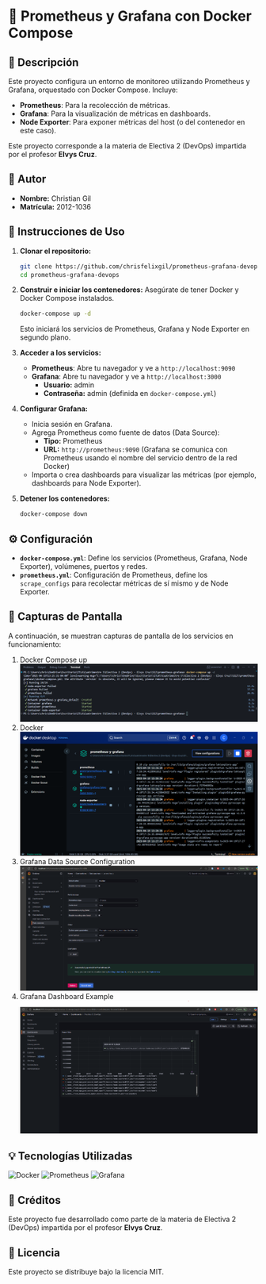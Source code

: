 # 🐳 Prometheus y Grafana con Docker Compose

## 📝 Descripción
Este proyecto configura un entorno de monitoreo utilizando Prometheus y Grafana, orquestado con Docker Compose. Incluye:
- **Prometheus**: Para la recolección de métricas.
- **Grafana**: Para la visualización de métricas en dashboards.
- **Node Exporter**: Para exponer métricas del host (o del contenedor en este caso).

Este proyecto corresponde a la materia de Electiva 2 (DevOps) impartida por el profesor **Elvys Cruz**.

## 👤 Autor
- **Nombre:** Christian Gil
- **Matrícula:** 2012-1036

## 🚀 Instrucciones de Uso
1.  **Clonar el repositorio:**
    ```bash
    git clone https://github.com/chrisfelixgil/prometheus-grafana-devops.git
    cd prometheus-grafana-devops
    ```
2.  **Construir e iniciar los contenedores:**
    Asegúrate de tener Docker y Docker Compose instalados.
    ```bash
    docker-compose up -d
    ```
    Esto iniciará los servicios de Prometheus, Grafana y Node Exporter en segundo plano.

3.  **Acceder a los servicios:**
    *   **Prometheus**: Abre tu navegador y ve a `http://localhost:9090`
    *   **Grafana**: Abre tu navegador y ve a `http://localhost:3000`
        *   **Usuario:** admin
        *   **Contraseña:** admin (definida en `docker-compose.yml`)

4.  **Configurar Grafana:**
    *   Inicia sesión en Grafana.
    *   Agrega Prometheus como fuente de datos (Data Source):
        *   **Tipo:** Prometheus
        *   **URL:** `http://prometheus:9090` (Grafana se comunica con Prometheus usando el nombre del servicio dentro de la red Docker)
    *   Importa o crea dashboards para visualizar las métricas (por ejemplo, dashboards para Node Exporter).

5.  **Detener los contenedores:**
    ```bash
    docker-compose down
    ```

## ⚙️ Configuración
-   **`docker-compose.yml`**: Define los servicios (Prometheus, Grafana, Node Exporter), volúmenes, puertos y redes.
-   **`prometheus.yml`**: Configuración de Prometheus, define los `scrape_configs` para recolectar métricas de sí mismo y de Node Exporter.

## 📸 Capturas de Pantalla
A continuación, se muestran capturas de pantalla de los servicios en funcionamiento:

1.  Docker Compose up
    ![Captura 1](./img/img1.png)
2.  Docker
    ![Captura 2](./img/img2.png)
3.  Grafana Data Source Configuration
    ![Captura 3](./img/img3.png)
4.  Grafana Dashboard Example
    ![Captura 4](./img/img4.png)

## 💡 Tecnologías Utilizadas
![Docker](https://img.shields.io/badge/Docker-2496ED?style=for-the-badge&logo=docker&logoColor=white)
![Prometheus](https://img.shields.io/badge/Prometheus-E6522C?style=for-the-badge&logo=prometheus&logoColor=white)
![Grafana](https://img.shields.io/badge/Grafana-F46800?style=for-the-badge&logo=grafana&logoColor=white)

## 🙏 Créditos
Este proyecto fue desarrollado como parte de la materia de Electiva 2 (DevOps) impartida por el profesor **Elvys Cruz**.

## 📄 Licencia
Este proyecto se distribuye bajo la licencia MIT.


